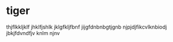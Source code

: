 # tiger
thjflkkljklf jhklfjshlk jklgfkljfbnf jijgfdnbnbgtjgnb njpjdjfikcvlknbiodj jbkjfdvndfjv knlm njnv
